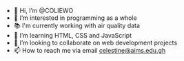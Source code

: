 - 👋 Hi, I’m @COLIEWO
- 👀 I’m interested in programming as a whole
- 📚 I'm currently working with air quality data 
- 🌱 I’m learning HTML, CSS and JavaScript
- 💞️ I’m looking to collaborate on web development projects
- 📫 How to reach me via email celestine@aims.edu.gh

<!---
COLIEWO/COLIEWO is a ✨ special ✨ repository because its `README.md` (this file) appears on your GitHub profile.
You can click the Preview link to take a look at your changes.
--->
